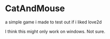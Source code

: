 # CatAndMouse

a simple game i made to test out if i liked love2d

I think this might only work on windows. Not sure. 

